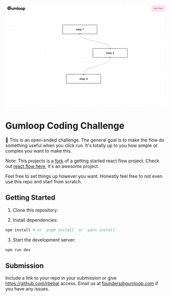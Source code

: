 ![UI Preview](public/images/ui_preview.png)

# Gumloop Coding Challenge

👋 This is an open-ended challenge. The general goal is to make the flow do something useful when you click run. It's totally up to you how simple or complex you want to make this.

Note: This projects is a [fork](https://github.com/xyflow/vite-react-flow-template) of a getting started react flow project. Check out [react flow here](https://reactflow.dev/), it's an awesome project.

Feel free to set things up however you want. Honestly feel free to not even use this repo and start from scratch.

## Getting Started

1. Clone this repository:

2. Install dependencies:

```bash
npm install # or `pnpm install` or `yarn install`
```

3. Start the development server:

```bash
npm run dev
```

## Submission

Include a link to your repo in your submission or give https://github.com/rbehal access. Email us at founders@gumloop.com if you have any issues.
